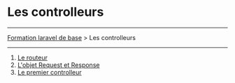 # Les controlleurs

---

[Formation laravel de base](../README.md) > Les controlleurs

---

1. [Le routeur](le_routeur/README.md)
2. [L'objet Request et Response](l_objet_Request_et-Response/README.md)
3. [Le premier controlleur](le_premier_controlleur/README.md)